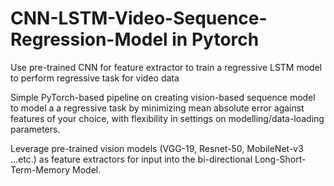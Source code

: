 # CNN-LSTM-Video-Sequence-Regression-Model in Pytorch
Use pre-trained CNN for feature extractor to train a regressive LSTM model to perform regressive task for video data

Simple PyTorch-based pipeline on creating vision-based sequence model to model a a regressive task by minimizing mean absolute error against features of your choice, with flexibility in settings on modelling/data-loading parameters.

Leverage pre-trained vision models (VGG-19, Resnet-50, MobileNet-v3 ...etc.) as feature extractors for input into the bi-directional Long-Short-Term-Memory Model.
